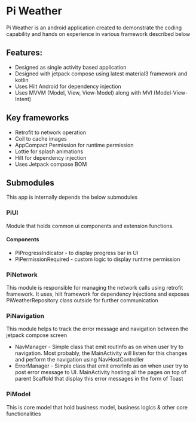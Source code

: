 # Pi Weather 
Pi Weather is an android application created to demonstrate the coding capability and hands on experience in various framework described below

## Features:
- Designed as single activity based application
- Designed with jetpack compose using latest material3 framework and kotlin
- Uses Hilt Android for dependency injection
- Uses MVVM (Model, View, View-Model) along with MVI (Model-View-Intent)

## Key frameworks
- Retrofit to network operation
- Coil to cache images
- AppCompact Permission for runtime permission
- Lottie for splash animations
- Hilt for dependency injection
- Uses Jetpack compose BOM

## Submodules
This app is internally depends the below submodules
### PiUI 
Module that holds common ui components and extension functions.
#### Components
- PiProgressIndicator - to display progress bar in UI
- PiPermissionRequired - custom logic to display runtime permission
### PiNetwork
This module is responsible for managing the network calls using retrofit framework. 
It uses, hilt framework for dependency injections and exposes PiWeatherRepository class outside for further communication
### PiNavigation
This module helps to track the error message and navigation between the jetpack compose screen
- NavManager - Simple class that emit routInfo as on when user try to navigation. Most probably, the MainActivity will listen for this changes and perform the navigation using NavHostController
- ErrorManager - Simple class that emit errorInfo as on when user try to post error message to UI. MainActivity hosting all the pages on top of parent Scaffold that display this error messages in the form of Toast
### PiModel
This is core model that hold business model, business logics & other core functionalities
